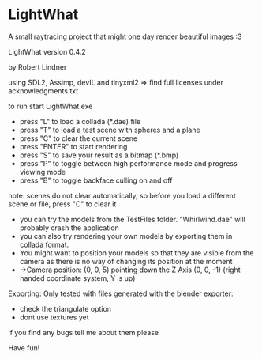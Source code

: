 # LightWhat

A small raytracing project that might one day render beautiful images :3

LightWhat version 0.4.2

by Robert Lindner 

using SDL2, Assimp, devIL and tinyxml2 => find full licenses under acknowledgments.txt

to run start LightWhat.exe

* press "L" to load a collada (*.dae) file 
* press "T" to load a test scene with spheres and a plane 
* press "C" to clear the current scene 
* press "ENTER" to start rendering 
* press "S" to save your result as a bitmap (*.bmp) 
* press "P" to toggle between high performance mode and progress viewing mode 
* press "B" to toggle backface culling on and off

note: scenes do not clear automatically, so before you load a different scene or file, press "C" to clear it

* you can try the models from the TestFiles folder. "Whirlwind.dae" will probably crash the application 
* you can also try rendering your own models by exporting them in collada format.  
* You might want to position your models so that they are visible from the camera as there is no way of changing its position at the moment 
* ->Camera position: (0, 0, 5) pointing down the Z Axis (0, 0, -1) (right handed coordinate system, Y is up)

Exporting: 
Only tested with files generated with the blender exporter: 
* check the triangulate option 
* dont use textures yet

if you find any bugs tell me about them please

Have fun!
